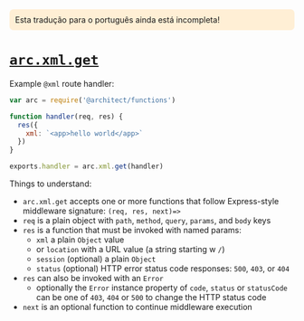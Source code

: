 <div style=background:papayawhip;padding:10px;border-radius:7px;>Esta tradução para o português ainda está incompleta!</div>

# <a id=arc.xml.get href=#arc.xml.get>`arc.xml.get`</a>

Example `@xml` route handler:

```javascript
var arc = require('@architect/functions')

function handler(req, res) {
  res({
    xml: `<app>hello world</app>`
  })
}

exports.handler = arc.xml.get(handler)
```

Things to understand:

- `arc.xml.get` accepts one or more functions that follow Express-style middleware signature: `(req, res, next)=>`
- `req` is a plain object with `path`, `method`, `query`, `params`, and `body` keys
- `res` is a function that must be invoked with named params: 
  - `xml` a plain `Object` value
  - or `location` with a URL value (a string starting w `/`)
  - `session` (optional) a plain `Object`
  - `status` (optional) HTTP error status code responses: `500`, `403`, or `404`
- `res` can also be invoked with an `Error`
  - optionally the `Error` instance property of `code`, `status` or `statusCode` can be one of `403`, `404` or `500` to change the HTTP status code
- `next` is an optional function to continue middleware execution
